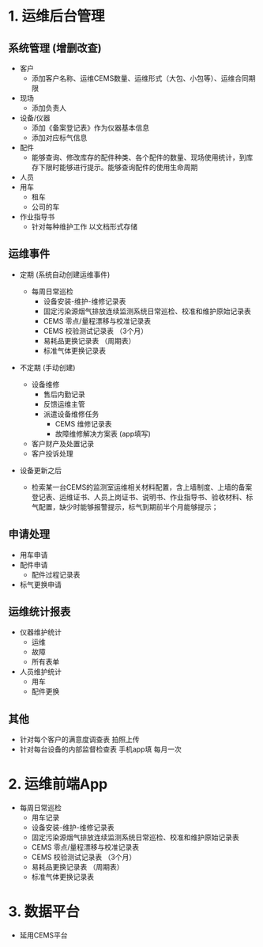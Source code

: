 # 1. 运维后台管理
## 系统管理 (增删改查)
- 客户
    - 添加客户名称、运维CEMS数量、运维形式（大包、小包等）、运维合同期限
- 现场
    - 添加负责人
- 设备/仪器
    - 添加《备案登记表》作为仪器基本信息
    - 添加对应标气信息
- 配件
    - 能够查询、修改库存的配件种类、各个配件的数量、现场使用统计，到库存下限时能够进行提示。能够查询配件的使用生命周期
- 人员
- 用车
    - 租车
    - 公司的车
- 作业指导书
    - 针对每种维护工作 以文档形式存储

## 运维事件
- 定期 (系统自动创建运维事件)
    - 每周日常巡检
        - 设备安装-维护-维修记录表
        - 固定污染源烟气排放连续监测系统日常巡检、校准和维护原始记录表
        - CEMS 零点/量程漂移与校准记录表
        - CEMS 校验测试记录表 （3个月）
        - 易耗品更换记录表 （周期表）
        - 标准气体更换记录表


- 不定期 (手动创建)
    - 设备维修
        - 售后内勤记录
        - 反馈运维主管
        - 派遣设备维修任务
            - CEMS 维修记录表 
            - 故障维修解决方案表 (app填写)
    - 客户财产及处置记录
    - 客户投诉处理


- 设备更新之后
    - 检索某一台CEMS的监测室运维相关材料配置，含上墙制度、上墙的备案登记表、运维证书、人员上岗证书、说明书、作业指导书、验收材料、标气配置，缺少时能够报警提示，标气到期前半个月能够提示；

## 申请处理
- 用车申请
- 配件申请
    - 配件过程记录表
- 标气更换申请

## 运维统计报表
- 仪器维护统计
    - 运维
    - 故障
    - 所有表单
- 人员维护统计
    - 用车
    - 配件更换


## 其他
- 针对每个客户的满意度调查表 拍照上传
- 针对每台设备的内部监督检查表 手机app填 每月一次

# 2. 运维前端App
- 每周日常巡检
    - 用车记录
    - 设备安装-维护-维修记录表
    - 固定污染源烟气排放连续监测系统日常巡检、校准和维护原始记录表
    - CEMS 零点/量程漂移与校准记录表
    - CEMS 校验测试记录表 （3个月）
    - 易耗品更换记录表 （周期表）
    - 标准气体更换记录表

# 3. 数据平台
- 延用CEMS平台
